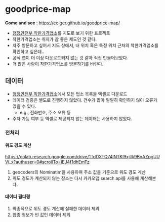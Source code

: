 # goodprice-map
**Come and see** : https://coiger.github.io/goodprice-map/  
- [행정안전부 착한가격업소](https://www.goodprice.go.kr/index.jsp)를 지도로 보기 위한 프로젝트
- 착한가격업소는 취지가 참 좋은 제도인 것 같다.
- 자주 방문하고 싶어서 지도 상에서, 내 위치 혹은 특정 위치 근처의 착한가격업소를 확인하고 싶은데..
- 공식 앱이 더 이상 다운로드되지 않는 것 같아 직접 만들어보았다.
- 더 많은 사람이 착한가격업소를 방문하기를 바란다.

## 데이터
- [행정안전부 착한가격업소](https://www.goodprice.go.kr/index.jsp)에서 모든 업소 목록을 엑셀로 다운로드
- 데이터 검증은 별도로 진행하지 않았다. 건수가 많아 일일히 확인하지 않아 오류가 있을 수 있다.
  - e.g., 전화번호, 주소 오류 등
- 주차 가능 여부 등 엑셀로 제공되지 않는 데이터는 사용하지 않았다.

### 전처리
#### 위도 경도 계산
https://colab.research.google.com/drive/1TdDXTQ74lNTKl9xjIlk9BnAZpgUUVi_x?authuser=0#scrollTo=iEJ4f1dhEmTz
1. geocoders의 Nominatim을 사용하여 주소 값을 기준으로 위도 경도 계산
2. 위도 경도가 계산되지 않는 장소는 다시 카카오맵 search api를 사용해 계산해본다.

#### 데이터 필터링
1. 최종적으로 위도 경도 계산에 실패한 데이터 제외
2. 업종 정보가 빈 값인 데이터 제외
